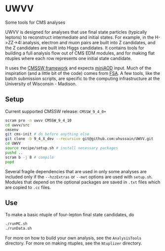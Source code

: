 # UWVV
Some tools for CMS analyses

UWVV is designed for analyses that use final state particles (typically leptons) to reconstruct intermediate and initial states. For example, in the H->ZZ->4l analysis, electron and muon pairs are built into Z candidates, and the Z candidates are built into Higgs candidates. It contains tools for building a full analysis flow out of CMS EDM modules, and for making flat ntuples where each row represents one initial state candidate.

It uses the [CMSSW framework](https://github.com/cms-sw/cmssw) and expects [miniAOD](https://twiki.cern.ch/twiki/bin/view/CMSPublic/WorkBookMiniAOD2017) input. Much of the inspiration (and a little bit of the code) comes from [FSA](https://github.com/uwcms/FinalStateAnalysis/). A few tools, like the batch submission scripts, are specific to the computing infrastructure at the University of Wisconsin - Madison.

## Setup
Current supported CMSSW release: `CMSSW_9_4_0+`

```bash
scram pro -n uwvv CMSSW_9_4_10
cd uwvv/src
cmsenv
git cms-init # do before anything else
git clone -b 9_4_X_dev --recursive git@github.com:uhussain/UWVV.git
cd UWVV
source recipe/setup.sh # install necessary packages
pushd ..
scram b -j 8 # compile
popd
```
Several fragile dependencies that are used in only some analyses are included only if the `--hzzExtras` or `--met` options are used with `setup.sh`. Modules that depend on the optional packages are saved in `.txt` files which are copied to `.cc` files.

## Use
To make a basic ntuple of four-lepton final state candidates, do

```bash
./runMC.sh
./runData.sh
```

For more on how to build your own analysis, see the `AnalysisTools` directory. For more on making ntuples, see the `Ntuplizer` directory.
